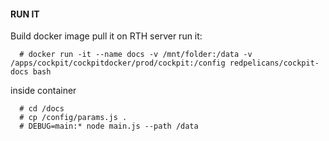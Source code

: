 #### RUN IT

Build docker image
pull it on RTH server
run it:

```
  # docker run -it --name docs -v /mnt/folder:/data -v /apps/cockpit/cockpitdocker/prod/cockpit:/config redpelicans/cockpit-docs bash
```

inside container

```
  # cd /docs
  # cp /config/params.js .
  # DEBUG=main:* node main.js --path /data
```

